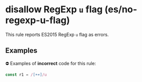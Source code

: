 # disallow RegExp `u` flag (es/no-regexp-u-flag)

This rule reports ES2015 RegExp `u` flag as errors.

## Examples

⛔ Examples of **incorrect** code for this rule:

```js
const r1 = /[☀️☔]/u
```
